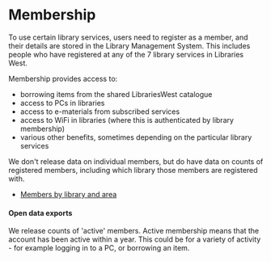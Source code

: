 Membership
==========

To use certain library services, users need to register as a member, and their details are stored in the Library Management System. This includes people who have registered at any of the 7 library services in Libraries West.

Membership provides access to:

- borrowing items from the shared LibrariesWest catalogue
- access to PCs in libraries
- access to e-materials from subscribed services
- access to WiFi in libraries (where this is authenticated by library membership)
- various other benefits, sometimes depending on the particular library services

We don't release data on individual members, but do have data on counts of registered members, including which library those members are registered with.

- [Members by library and area](./membersbyarea.md)

#### Open data exports

We release counts of 'active' members. Active membership means that the account has been active within a year. This could be for a variety of activity - for example logging in to a PC, or borrowing an item.
